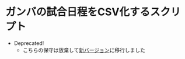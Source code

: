 # ガンバの試合日程をCSV化するスクリプト

- Deprecated!
    - こちらの保守は放棄して[新バージョン](https://github.com/t-kawamura1/gamba-schedule)に移行しました
